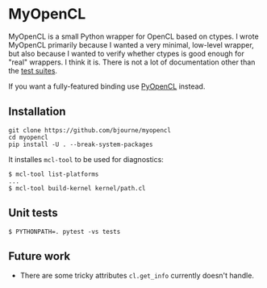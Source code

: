 # MyOpenCL

MyOpenCL is a small Python wrapper for OpenCL based on ctypes. I wrote
MyOpenCL primarily because I wanted a very minimal, low-level wrapper,
but also because I wanted to verify whether ctypes is good enough for
"real" wrappers. I think it is. There is not a lot of documentation
other than the [test
suites](https://github.com/bjourne/myopencl/tree/main/tests).

If you want a fully-featured binding use
[PyOpenCL](https://documen.tician.de/pyopencl/) instead.

## Installation

    git clone https://github.com/bjourne/myopencl
    cd myopencl
    pip install -U . --break-system-packages

It installes `mcl-tool` to be used for diagnostics:

    $ mcl-tool list-platforms
    ...
    $ mcl-tool build-kernel kernel/path.cl

## Unit tests

    $ PYTHONPATH=. pytest -vs tests

## Future work

* There are some tricky attributes `cl.get_info` currently doesn't
  handle.
